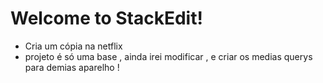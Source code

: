 # Welcome to StackEdit!

- Cria um cópia na netflix 
- projeto é só uma base , ainda irei modificar , e criar os medias querys para demias aparelho !
